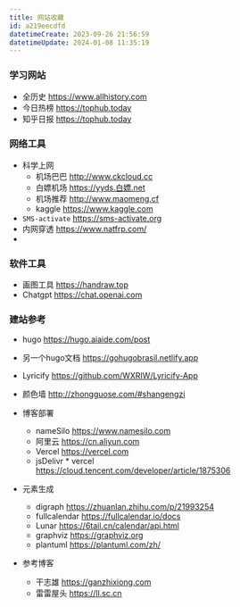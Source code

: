 ```yaml
---
title: 网站收藏
id: a219eecdfd
datetimeCreate: 2023-09-26 21:56:59
datetimeUpdate: 2024-01-08 11:35:19
---
```

### 学习网站
- 全历史 https://www.allhistory.com
- 今日热榜 https://tophub.today
- 知乎日报 https://tophub.today
### 网络工具
- 科学上网
	- 机场巴巴 http://www.ckcloud.cc
	- 白嫖机场 https://yyds.白嫖.net
	- 机场推荐 http://www.maomeng.cf
	- kaggle https://www.kaggle.com
- `SMS-activate` https://sms-activate.org
- 内网穿透 https://www.natfrp.com/
- 
### 软件工具
- 画图工具 https://handraw.top
- Chatgpt https://chat.openai.com


### 建站参考

- hugo https://hugo.aiaide.com/post
- 另一个hugo文档 https://gohugobrasil.netlify.app
- Lyricify https://github.com/WXRIW/Lyricify-App
- 颜色墙 http://zhongguose.com/#shangengzi

- 博客部署
	- nameSilo https://www.namesilo.com
	- 阿里云 https://cn.aliyun.com
	- Vercel https://vercel.com
	- jsDelivr * vercel https://cloud.tencent.com/developer/article/1875306
- 元素生成
	- digraph https://zhuanlan.zhihu.com/p/21993254
	- fullcalendar https://fullcalendar.io/docs
	- Lunar https://6tail.cn/calendar/api.html
	- graphviz https://graphviz.org
	- plantuml https://plantuml.com/zh/
- 参考博客
	- 干志雄 https://ganzhixiong.com
	- 雷雷屋头 https://ll.sc.cn 
